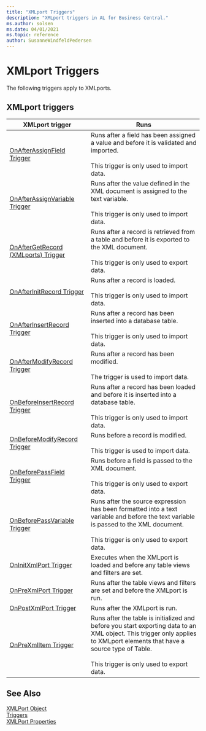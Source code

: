 ```yaml
---
title: "XMLport Triggers"
description: "XMLport triggers in AL for Business Central."
ms.author: solsen
ms.date: 04/01/2021
ms.topic: reference
author: SusanneWindfeldPedersen
---
```


# XMLport Triggers

The following triggers apply to XMLports.  

## XMLport triggers  

|XMLport trigger|Runs|  
|---------------------|--------------|  
|[OnAfterAssignField Trigger](triggers-auto/xmlportfieldelement/devenv-onafterassignfield-xmlportfieldelement-trigger.md)|Runs after a field has been assigned a value and before it is validated and imported.<br /><br /> This trigger is only used to import data.|  
|[OnAfterAssignVariable Trigger](triggers-auto/xmlporttextelement/devenv-onafterassignvariable-xmlporttextelement-trigger.md)|Runs after the value defined in the XML document is assigned to the text variable.<br /><br /> This trigger is only used to import data.|  
|[OnAfterGetRecord (XMLports) Trigger](triggers-auto/xmlporttableelement/devenv-onaftergetrecord-xmlporttableelement-trigger.md)|Runs after a record is retrieved from a table and before it is exported to the XML document.<br /><br /> This trigger is only used to export data.|  
|[OnAfterInitRecord Trigger](triggers-auto/xmlporttableelement/devenv-onafterinitrecord-xmlporttableelement-trigger.md)|Runs after a record is loaded.<br /><br /> This trigger is only used to import data.|  
|[OnAfterInsertRecord Trigger](triggers-auto/xmlporttableelement/devenv-onafterinsertrecord-xmlporttableelement-trigger.md)|Runs after a record has been inserted into a database table.<br /><br /> This trigger is only used to import data.|  
|[OnAfterModifyRecord Trigger](triggers-auto/xmlporttableelement/devenv-onaftermodifyrecord-xmlporttableelement-trigger.md)|Runs after a record has been modified. <br /><br /> The trigger is used to import data.|
|[OnBeforeInsertRecord Trigger](triggers-auto/xmlporttableelement/devenv-onbeforeinsertrecord-xmlporttableelement-trigger.md)|Runs after a record has been loaded and before it is inserted into a database table.<br /><br /> This trigger is only used to import data.|  
|[OnBeforeModifyRecord Trigger](triggers-auto/xmlporttableelement/devenv-onbeforemodifyrecord-xmlporttableelement-trigger.md)|Runs before a record is modified.<br /><br />This trigger is used to import data.|
|[OnBeforePassField Trigger](triggers-auto/xmlportfieldelement/devenv-onbeforepassfield-xmlportfieldelement-trigger.md)|Runs before a field is passed to the XML document.<br /><br /> This trigger is only used to export data.|  
|[OnBeforePassVariable Trigger](triggers-auto/xmlporttextelement/devenv-onbeforepassvariable-xmlporttextelement-trigger.md)|Runs after the source expression has been formatted into a text variable and before the text variable is passed to the XML document.<br /><br /> This trigger is only used to export data.|  
|[OnInitXmlPort Trigger](triggers-auto/xmlport/devenv-oninitxmlport-xmlport-trigger.md)|Executes when the XMLport is loaded and before any table views and filters are set.|  
|[OnPreXmlPort Trigger](triggers-auto/xmlport/devenv-onprexmlport-xmlport-trigger.md)|Runs after the table views and filters are set and before the XMLport is run.|  
|[OnPostXmlPort Trigger](triggers-auto/xmlport/devenv-onpostxmlport-xmlport-trigger.md)|Runs after the XMLport is run.|  
|[OnPreXmlItem Trigger](triggers-auto/xmlporttableelement/devenv-onprexmlitem-xmlporttableelement-trigger.md)|Runs after the table is initialized and before you start exporting data to an XML object. This trigger only applies to XMLport elements that have a source type of Table.<br /><br /> This trigger is only used to export data.|  

## See Also

[XMLPort Object](devenv-xmlport-object.md)  
[Triggers](triggers-auto/devenv-triggers.md)  
[XMLPort Properties](properties/devenv-xmlport-properties.md)  
